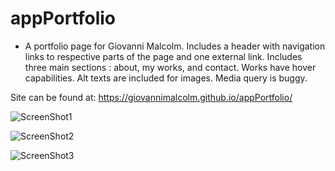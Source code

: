 # appPortfolio

* A portfolio page for Giovanni Malcolm. Includes a header with navigation links to respective parts of the page and one external link. Includes three main sections : about, my works, and contact. Works have hover capabilities. Alt texts are included for images. Media query is buggy. 

Site can be found at: https://giovannimalcolm.github.io/appPortfolio/

![ScreenShot1](https://github.com/giovannimalcolm/appPortfolio/blob/main/assets/images/Screen%20Shot%202021-09-15%20at%204.03.47%20PM.png?raw=true)

![ScreenShot2](https://github.com/giovannimalcolm/appPortfolio/blob/main/assets/images/Screen%20Shot%202021-09-15%20at%204.03.57%20PM.png?raw=true)

![ScreenShot3](https://github.com/giovannimalcolm/appPortfolio/blob/main/assets/images/Screen%20Shot%202021-09-15%20at%204.04.04%20PM.png?raw=true)

